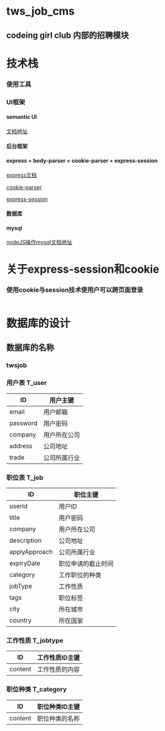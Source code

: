 # tws_job_cms

## codeing girl club 内部的招聘模块

# 技术栈

### 使用工具

### UI框架

#### semantic UI

[文档地址](http://semantic.yubolun.com/)

#### 后台框架

#### express + body-parser + cookie-parser + express-session

[express文档](https://www.zybuluo.com/XiangZhou/note/208532#reqcookies)

[cookie-parser](https://segmentfault.com/a/1190000004139342?_ea=504710)

[express-session](http://www.xgllseo.com/?p=5162)

#### 数据库

#### mysql

[nodeJS操作mysql文档地址](http://www.runoob.com/nodejs/nodejs-mysql.html)

# 关于express-session和cookie

### 使用cookie与session技术使用户可以跨页面登录

```

```




# 数据库的设计

## 数据库的名称

### twsjob

### 用户表 T_user

|ID|用户主键|
|---|---|
|email|用户邮箱|
|password|用户密码|
|company|用户所在公司|
|address|公司地址|
|trade|公司所属行业|

### 职位表 T_job

|ID|职位主键|
|---|---|
|userId|用户ID|
|title|用户密码|
|company|用户所在公司|
|description|公司地址|
|applyApproach|公司所属行业|
|expiryDate|职位申请的截止时间|
|category|工作职位的种类|
|jobType|工作性质|
|tags|职位标签|
|city|所在城市|
|country|所在国家|

### 工作性质 T_jobtype

|ID|工作性质ID主键|
|---|---|
|content|工作性质的内容|

### 职位种类 T_category

|ID|职位种类ID主键|
|---|---|
|content|职位种类的名称|



